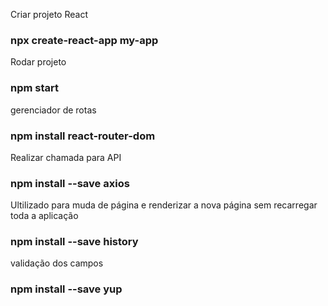 Criar projeto React
### npx create-react-app my-app

Rodar projeto
### npm start

gerenciador de rotas
### npm install react-router-dom

Realizar chamada para API
### npm install --save axios

Ultilizado para muda de página e renderizar a nova página sem recarregar toda a aplicação
### npm install --save history

validação dos campos
### npm install --save yup